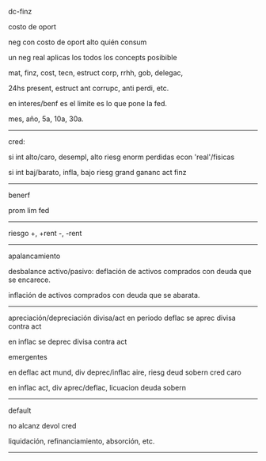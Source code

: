 dc-finz

costo de oport

neg con costo de oport alto quién consum

un neg real aplicas los todos los concepts posibible

mat, finz, cost, tecn, estruct corp, rrhh, gob, delegac,

24hs present, estruct ant corrupc, anti perdi, etc. 


en interes/benf es el limite es lo que pone la fed. 

mes, año, 5a, 10a, 30a.


-----
cred: 

si int alto/caro, desempl, alto riesg
enorm perdidas econ 'real'/fisicas

si int baj/barato, infla, bajo riesg
grand gananc act finz

----
benerf

prom lim fed

----
riesgo
+, +rent
-, -rent


----
apalancamiento

desbalance activo/pasivo:
deflación de activos comprados con deuda que se encarece. 


inflación de activos comprados con deuda que se abarata. 

-----
apreciación/depreciación divisa/act
en periodo deflac se aprec divisa contra act

en inflac se deprec divisa contra act


emergentes

en deflac act mund, div deprec/inflac aire, riesg deud sobern
cred caro

en inflac act, div aprec/deflac, licuacion deuda sobern

-----
default

no alcanz devol cred

liquidación, refinanciamiento, absorción, etc.  


----




